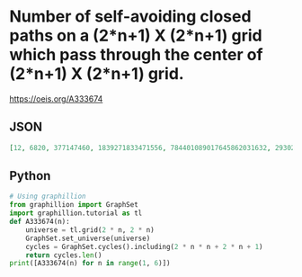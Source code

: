 # Number of self\-avoiding closed paths on a \(2\*n\+1\) X \(2\*n\+1\) grid which pass through the center of \(2\*n\+1\) X \(2\*n\+1\) grid\.
https://oeis.org/A333674
## JSON
```JSON
[12, 6820, 377147460, 1839271833471556, 784401089017645862031632, 29302016786723196117858460309272916]
```
## Python
```Python
# Using graphillion
from graphillion import GraphSet
import graphillion.tutorial as tl
def A333674(n):
    universe = tl.grid(2 * n, 2 * n)
    GraphSet.set_universe(universe)
    cycles = GraphSet.cycles().including(2 * n * n + 2 * n + 1)
    return cycles.len()
print([A333674(n) for n in range(1, 6)])
```
